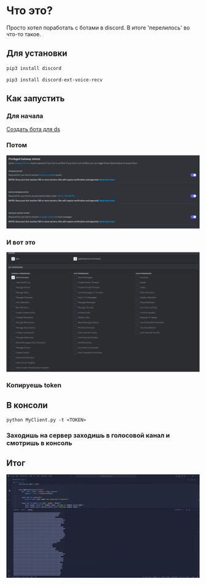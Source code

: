 # Что это?
Просто хотел поработать с ботами в discord.
В итоге 'перелилось' во что-то такое.
## Для установки 
``` 
pip3 install discord 
```
``` 
pip3 install discord-ext-voice-recv 
```
## Как запустить
### Для начала
[Создать бота для ds](https://discord.com/developers/applications)
### Потом
![Потом](./images/Потом.png)
### И вот это
![И вот это](./images/И%20вот%20это.png)
### Копируешь token
## В консоли 
``` 
python MyClient.py -t <TOKEN> 
```
### Заходишь на сервер заходишь в голосовой канал и смотришь в консоль
## Итог
![Итог](./images/Итог.png)
